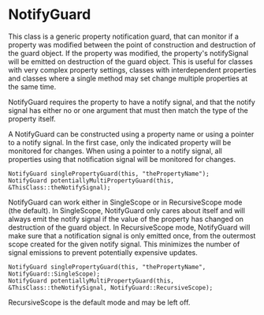 NotifyGuard
===========
This class is a generic property notification guard, that can
monitor if a property was modified between the point of construction
and destruction of the guard object. If the property was modified,
the property's notifySignal will be emitted on destruction of
the guard object. This is useful for classes with very complex
property settings, classes with interdependent properties and classes
where a single method may set change multiple properties at the
same time.

NotifyGuard requires the property to have a notify signal, and
that the notify signal has either no or one argument that must
then match the type of the property itself.

A NotifyGuard can be constructed using a property name or using
a pointer to a notify signal. In the first case, only the
indicated property will be monitored for changes. When using a
pointer to a notify signal, all properties using that notification
signal will be monitored for changes.

```
NotifyGuard singlePropertyGuard(this, "thePropertyName");
NotifyGuard potentiallyMultiPropertyGuard(this, &ThisClass::theNotifySignal);
```

NotifyGuard can work either in SingleScope or in RecursiveScope
mode (the default). In SingleScope, NotifyGuard only cares about
itself and will always emit the notify signal if the value of the
property has changed on destruction of the guard object. In
RecursiveScope mode, NotifyGuard will make sure that a notification
signal is only emitted once, from the outermost scope created for
the given notify signal. This minimizes the number of signal
emissions to prevent potentially expensive updates.

```
NotifyGuard singlePropertyGuard(this, "thePropertyName", NotifyGuard::SingleScope);
NotifyGuard potentiallyMultiPropertyGuard(this, &ThisClass::theNotifySignal, NotifyGuard::RecursiveScope);
```
RecursiveScope is the default mode and may be left off.
